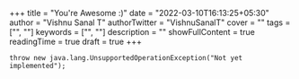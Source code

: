 +++
title = "You're Awesome :)"
date = "2022-03-10T16:13:25+05:30"
author = "Vishnu Sanal T"
authorTwitter = "VishnuSanalT"
cover = ""
tags = ["", ""]
keywords = ["", ""]
description = ""
showFullContent = true
readingTime = true
draft = true
+++

<!-- # You're Awesome :) -->

```
throw new java.lang.UnsupportedOperationException("Not yet implemented");
```
